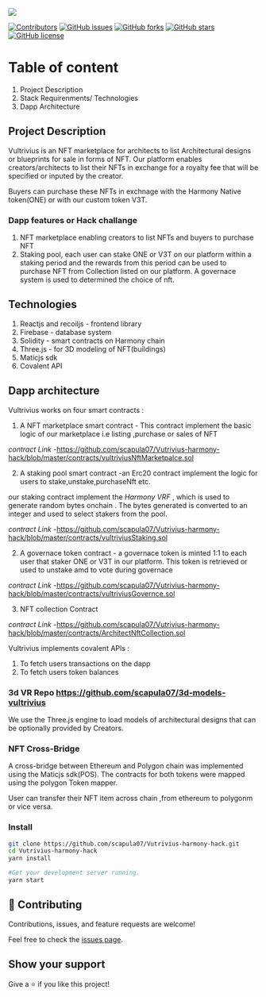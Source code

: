 <!-- PROJECT SHIELDS -->
<!--
*** I'm using markdown "reference style" links for readability.
*** Reference links are enclosed in brackets [ ] instead of parentheses ( ).
*** See the bottom of this document for the declaration of the reference variables
*** for contributors-url, forks-url, etc. This is an optional, concise syntax you may use.
*** https://www.markdownguide.org/basic-syntax/#reference-style-links
-->

![](https://img.shields.io/badge/Hackathon-blueviolet)

[![Contributors][contributors-shield]][contributors-url]
[![GitHub issues][issues-shield]][issues-url]
[![GitHub forks][forks-shield]][forks-url]
[![GitHub stars][star-shield]][star-url]
[![GitHub license][license-shield]][license-url]


# Table of content

1. Project Description
1. Stack Requirenments/ Technologies
1. Dapp Architecture


## Project Description

Vultrivius is an NFT marketplace for architects to list Architectural designs or blueprints for sale in forms of NFT. Our platform enables creators/architects to list their NFTs in exchange for a royalty fee that will be specified or inputed by the creator.

Buyers can purchase these NFTs in exchnage with the Harmony Native token(ONE) or with our custom token V3T.

### Dapp features or Hack challange

1. NFT marketplace enabling creators to list NFTs and buyers to purchase NFT
1. Staking pool, each user can stake ONE or V3T on our platform within a staking period and the rewards from this period can be used to purchase NFT from Collection listed on our platform. A governace system is used to determined the choice of nft.

## Technologies 

1. Reactjs and recoiljs - frontend library
1. Firebase - database system
1. Solidity - smart contracts on Harmony chain
1. Three.js - for 3D modeling of NFT(buildings)
1. Maticjs sdk
1. Covalent API

## Dapp architecture

Vultrivius works on four smart contracts :

1. A NFT marketplace smart contract - This contract implement the basic logic of our marketplace i.e listing ,purchase or sales of NFT

 *contract Link* -<https://github.com/scapula07/Vutrivius-harmony-hack/blob/master/contracts/vultriviusNftMarketpalce.sol>



2. A staking pool smart contract -an Erc20 contract implement the logic for users to stake,unstake,purchaseNft etc.

 our staking contract implement the *Harmony VRF* , which is used to generate random bytes onchain . The bytes generated is converted to an integer and used to select stakers from the pool.
 
  *contract Link* -<https://github.com/scapula07/Vutrivius-harmony-hack/blob/master/contracts/vultriviusStaking.sol>
  
2. A governace token contract - a governace token is minted 1:1 to each user that staker ONE or V3T in our platform. This token is retrieved or used to unstake amd to vote during governace


 *contract Link* -<https://github.com/scapula07/Vutrivius-harmony-hack/blob/master/contracts/vultriviusGovernce.sol>
 

3. NFT collection Contract


 *contract Link* -<https://github.com/scapula07/Vutrivius-harmony-hack/blob/master/contracts/ArchitectNftCollection.sol>
 
 
Vultrivius implements covalent APIs  :

1. To fetch users transactions on the dapp
1. To fetch users token balances

### 3d VR  Repo <https://github.com/scapula07/3d-models-vultrivius>
   We use the Three.js engine to load models of architectural designs that can be optionally provided by Creators.

### NFT Cross-Bridge 

A cross-bridge between Ethereum and Polygon chain was implemented using the Maticjs sdk(POS). The contracts for both tokens were mapped using the polygon Token mapper.

User can transfer their NFT item across chain ,from ethereum to polygonm or vice versa.


### Install
```bash
git clone https://github.com/scapula07/Vutrivius-harmony-hack.git
cd Vutrivius-harmony-hack
yarn install

#Get your development server running.
yarn start
```

## 🤝 Contributing

Contributions, issues, and feature requests are welcome!

Feel free to check the [issues page](../../issues/).

## Show your support

Give a ⭐ if you like this project!


[contributors-shield]: https://img.shields.io/github/contributors/scapula07/Vutrivius-harmony-hack?style=for-the-badge
[contributors-url]: https://github.com/scapula07/Vutrivius-harmony-hack/graphs/contributors
[issues-shield]: https://img.shields.io/github/issues/scapula07/Vutrivius-harmony-hack?style=for-the-badge
[issues-url]: https://github.com/scapula07/Vutrivius-harmony-hack/issues
[forks-shield]: https://img.shields.io/github/forks/scapula07/Vutrivius-harmony-hack?style=for-the-badge
[forks-url]: https://github.com/scapula07/Vutrivius-harmony-hack/network
[star-shield]: https://img.shields.io/github/stars/scapula07/Vutrivius-harmony-hack?style=for-the-badge
[star-url]: https://github.com/scapula07/Vutrivius-harmony-hack/stargazers
[license-shield]: https://img.shields.io/github/license/scapula07/Vutrivius-harmony-hack?style=for-the-badge
[license-url]: hhttps://github.com/scapula07/Vutrivius-harmony-hack/blob/master/License

